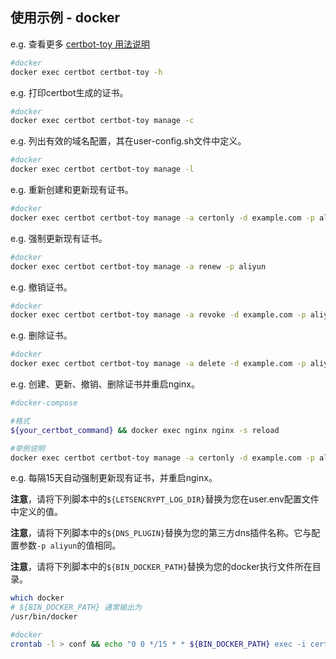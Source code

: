 ## 使用示例 - docker

e.g. 查看更多 [certbot-toy 用法说明](../../scripts/docker/docs/help/manage-zh-Hans-CN.txt)

```sh
#docker
docker exec certbot certbot-toy -h
```

e.g. 打印certbot生成的证书。

```sh
#docker
docker exec certbot certbot-toy manage -c
```

e.g. 列出有效的域名配置，其在user-config.sh文件中定义。

```sh
#docker
docker exec certbot certbot-toy manage -l
```

e.g. 重新创建和更新现有证书。

```sh
#docker
docker exec certbot certbot-toy manage -a certonly -d example.com -p aliyun
```

e.g. 强制更新现有证书。

```sh
#docker
docker exec certbot certbot-toy manage -a renew -p aliyun
```

e.g. 撤销证书。

```sh
#docker
docker exec certbot certbot-toy manage -a revoke -d example.com -p aliyun
```

e.g. 删除证书。

```sh
#docker
docker exec certbot certbot-toy manage -a delete -d example.com -p aliyun
```

e.g. 创建、更新、撤销、删除证书并重启nginx。
```sh
#docker-compose

#格式
${your_certbot_command} && docker exec nginx nginx -s reload

#举例说明
docker exec certbot certbot-toy manage -a certonly -d example.com -p aliyun && docker exec nginx nginx -s reload
```

e.g. 每隔15天自动强制更新现有证书，并重启nginx。

**注意**，请将下列脚本中的`${LETSENCRYPT_LOG_DIR}`替换为您在user.env配置文件中定义的值。

**注意**，请将下列脚本中的`${DNS_PLUGIN}`替换为您的第三方dns插件名称。它与配置参数`-p aliyun`的值相同。

**注意**，请将下列脚本中的`${BIN_DOCKER_PATH}`替换为您的docker执行文件所在目录。

```sh
which docker
# ${BIN_DOCKER_PATH} 通常输出为
/usr/bin/docker
```

```sh
#docker
crontab -l > conf && echo "0 0 */15 * * ${BIN_DOCKER_PATH} exec -i certbot certbot-toy manage -a renew -p ${DNS_PLUGIN} >> ${LETSENCRYPT_LOG_DIR}cron.log 2>&1 && ${BIN_DOCKER_PATH} exec -i nginx nginx -s reload" >> conf && crontab conf && rm -f conf
```
